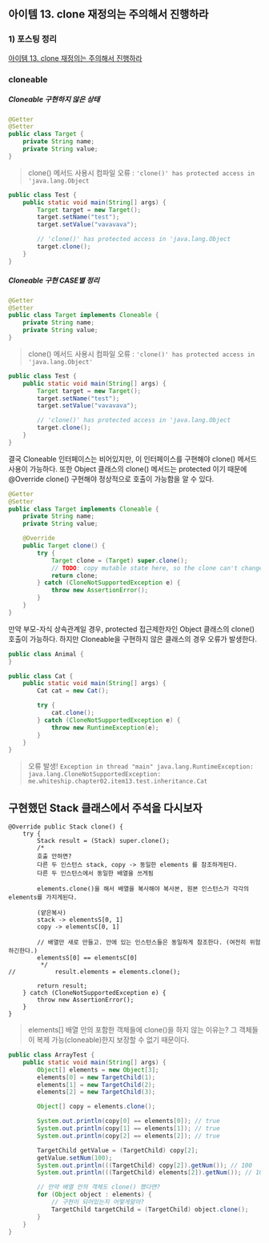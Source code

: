 ## 아이템 13. clone 재정의는 주의해서 진행하라

### 1) 포스팅 정리
[아이템 13. clone 재정의는 주의해서 진행하라](https://devfunny.tistory.com/926)

### cloneable
##### Cloneable 구현하지 않은 상태

```java Target.java
@Getter
@Setter
public class Target {
    private String name;
    private String value;
}
```

> clone() 메서드 사용시 컴파일 오류 : `'clone()' has protected access in 'java.lang.Object`
```java Test.java
public class Test {
    public static void main(String[] args) {
        Target target = new Target();
        target.setName("test");
        target.setValue("vavavava");

        // 'clone()' has protected access in 'java.lang.Object
        target.clone();
    }
}
```

##### Cloneable 구현 CASE별 정리

```java Target.java
@Getter
@Setter
public class Target implements Cloneable {
    private String name;
    private String value;
}
```

> clone() 메서드 사용시 컴파일 오류 : `'clone()' has protected access in 'java.lang.Object'`
```java Test.java
public class Test {
    public static void main(String[] args) {
        Target target = new Target();
        target.setName("test");
        target.setValue("vavavava");

        // 'clone()' has protected access in 'java.lang.Object
        target.clone();
    }
}
```

결국 Cloneable 인터페이스는 비어있지만, 이 인터페이스를 구현해야 clone() 메서드 사용이 가능하다.
또한 Object 클래스의 clone() 메서드는 protected 이기 때문에 @Override clone() 구현해야 정상적으로 호출이 가능함을 알 수 있다.

```java Target.java
@Getter
@Setter
public class Target implements Cloneable {
    private String name;
    private String value;

    @Override
    public Target clone() {
        try {
            Target clone = (Target) super.clone();
            // TODO: copy mutable state here, so the clone can't change the internals of the original
            return clone;
        } catch (CloneNotSupportedException e) {
            throw new AssertionError();
        }
    }
}
```

만약 부모-자식 상속관계일 경우, protected 접근제한자인 Object 클래스의 clone() 호출이 가능하다.
하지만 Cloneable을 구현하지 않은 클래스의 경우 오류가 발생한다.

```java
public class Animal {
}
```

```java
public class Cat {
    public static void main(String[] args) {
        Cat cat = new Cat();

        try {
            cat.clone();
        } catch (CloneNotSupportedException e) {
            throw new RuntimeException(e);
        }
    }
}
```

> 오류 발생!
`Exception in thread "main" java.lang.RuntimeException: java.lang.CloneNotSupportedException: me.whiteship.chapter02.item13.test.inheritance.Cat`

## 구현했던 Stack 클래스에서 주석을 다시보자
```
@Override public Stack clone() {
    try {
        Stack result = (Stack) super.clone();
        /*
        호출 안하면?
        다른 두 인스턴스 stack, copy -> 동일한 elements 를 참조하게된다.
        다른 두 인스턴스에서 동일한 배열을 쓰게됨

        elements.clone()을 해서 배열을 복사해야 복사본, 원본 인스턴스가 각각의 elements를 가지게된다.

        (얕은복사)
        stack -> elementsS[0, 1]
        copy -> elementsC[0, 1]

        // 배열만 새로 만들고. 안에 있는 인스턴스들은 동일하게 참조한다. (여전히 위험하긴한다.)
        elementsS[0] == elementsC[0]
         */
//           result.elements = elements.clone();

        return result;
    } catch (CloneNotSupportedException e) {
        throw new AssertionError();
    }
}
```

> elements[] 배열 안의 포함한 객체들에 clone()을 하지 않는 이유는?
그 객체들이 복제 가능(cloneable)한지 보장할 수 없기 때문이다.

```java
public class ArrayTest {
    public static void main(String[] args) {
        Object[] elements = new Object[3];
        elements[0] = new TargetChild(1);
        elements[1] = new TargetChild(2);
        elements[2] = new TargetChild(3);

        Object[] copy = elements.clone();

        System.out.println(copy[0] == elements[0]); // true
        System.out.println(copy[1] == elements[1]); // true
        System.out.println(copy[2] == elements[2]); // true

        TargetChild getValue = (TargetChild) copy[2];
        getValue.setNum(100);
        System.out.println(((TargetChild) copy[2]).getNum()); // 100
        System.out.println(((TargetChild) elements[2]).getNum()); // 100

        // 만약 배열 안의 객체도 clone() 했다면?
        for (Object object : elements) {
            // 구현이 되어있는지 어떻게알아?
            TargetChild targetChild = (TargetChild) object.clone();
        }
    }
}
```

